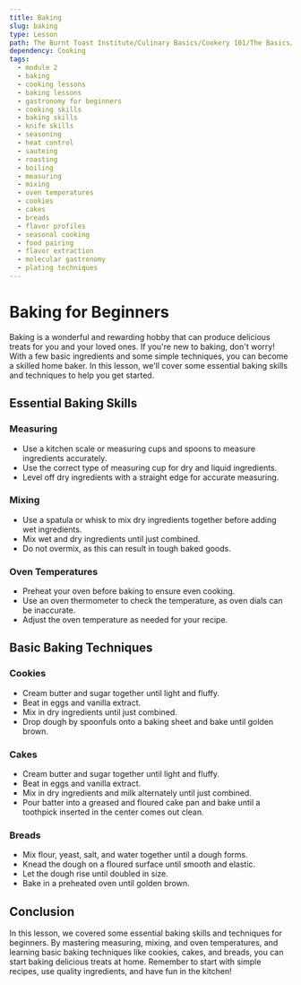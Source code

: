 ```yaml
---
title: Baking
slug: baking
type: Lesson
path: The Burnt Toast Institute/Culinary Basics/Cookery 101/The Basics/Baking
dependency: Cooking
tags:
  - module 2
  - baking
  - cooking lessons
  - baking lessons
  - gastronomy for beginners
  - cooking skills
  - baking skills
  - knife skills
  - seasoning
  - heat control
  - sauteing
  - roasting
  - boiling
  - measuring
  - mixing
  - oven temperatures
  - cookies
  - cakes
  - breads
  - flavor profiles
  - seasonal cooking
  - food pairing
  - flavor extraction
  - molecular gastronomy
  - plating techniques
---
```


# Baking for Beginners

Baking is a wonderful and rewarding hobby that can produce delicious treats for you and your loved ones. If you're new to baking, don't worry! With a few basic ingredients and some simple techniques, you can become a skilled home baker. In this lesson, we'll cover some essential baking skills and techniques to help you get started.

## Essential Baking Skills

### Measuring

- Use a kitchen scale or measuring cups and spoons to measure ingredients accurately.
- Use the correct type of measuring cup for dry and liquid ingredients.
- Level off dry ingredients with a straight edge for accurate measuring.

### Mixing

- Use a spatula or whisk to mix dry ingredients together before adding wet ingredients.
- Mix wet and dry ingredients until just combined.
- Do not overmix, as this can result in tough baked goods.

### Oven Temperatures

- Preheat your oven before baking to ensure even cooking.
- Use an oven thermometer to check the temperature, as oven dials can be inaccurate.
- Adjust the oven temperature as needed for your recipe.

## Basic Baking Techniques

### Cookies

- Cream butter and sugar together until light and fluffy.
- Beat in eggs and vanilla extract.
- Mix in dry ingredients until just combined.
- Drop dough by spoonfuls onto a baking sheet and bake until golden brown.

### Cakes

- Cream butter and sugar together until light and fluffy.
- Beat in eggs and vanilla extract.
- Mix in dry ingredients and milk alternately until just combined.
- Pour batter into a greased and floured cake pan and bake until a toothpick inserted in the center comes out clean.

### Breads

- Mix flour, yeast, salt, and water together until a dough forms.
- Knead the dough on a floured surface until smooth and elastic.
- Let the dough rise until doubled in size.
- Bake in a preheated oven until golden brown.

## Conclusion

In this lesson, we covered some essential baking skills and techniques for beginners. By mastering measuring, mixing, and oven temperatures, and learning basic baking techniques like cookies, cakes, and breads, you can start baking delicious treats at home. Remember to start with simple recipes, use quality ingredients, and have fun in the kitchen!
